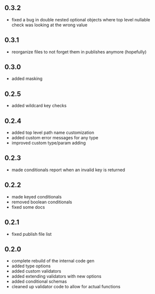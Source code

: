 ## 0.3.2
- fixed a bug in double nested optional objects where top level nullable check
    was looking at the wrong value

## 0.3.1
- reorganize files to not forget them in publishes anymore (hopefully)

## 0.3.0
- added masking

## 0.2.5
- added wildcard key checks

## 0.2.4
- added top level path name customization
- added custom error messages for any type
- improved custom type/param adding

## 0.2.3
- made conditionals report when an invalid key is returned

## 0.2.2
- made keyed conditionals
- removed boolean conditionals
- fixed some docs

## 0.2.1
- fixed publish file list

## 0.2.0
- complete rebuild of the internal code gen
- added type options
- added custom validators
- added extending validators with new options
- added conditional schemas
- cleaned up validator code to allow for actual functions
